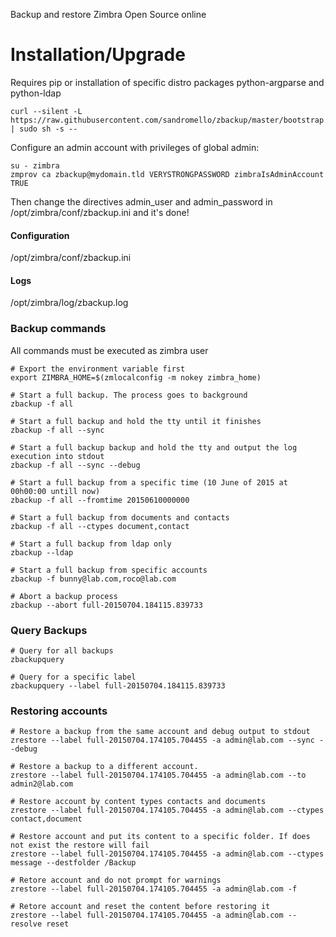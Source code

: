 Backup and restore Zimbra Open Source online

# Installation/Upgrade

Requires pip or installation of specific distro packages python-argparse and python-ldap

```
curl --silent -L https://raw.githubusercontent.com/sandromello/zbackup/master/bootstrap.sh | sudo sh -s --
```

Configure an admin account with privileges of global admin:

```
su - zimbra
zmprov ca zbackup@mydomain.tld VERYSTRONGPASSWORD zimbraIsAdminAccount TRUE
```

Then change the directives admin_user and admin_password in /opt/zimbra/conf/zbackup.ini and it's done!

#### Configuration

/opt/zimbra/conf/zbackup.ini

#### Logs

/opt/zimbra/log/zbackup.log

### Backup commands

All commands must be executed as zimbra user

```
# Export the environment variable first
export ZIMBRA_HOME=$(zmlocalconfig -m nokey zimbra_home)

# Start a full backup. The process goes to background
zbackup -f all

# Start a full backup and hold the tty until it finishes
zbackup -f all --sync

# Start a full backup backup and hold the tty and output the log execution into stdout
zbackup -f all --sync --debug

# Start a full backup from a specific time (10 June of 2015 at 00h00:00 untill now)
zbackup -f all --fromtime 20150610000000

# Start a full backup from documents and contacts
zbackup -f all --ctypes document,contact

# Start a full backup from ldap only
zbackup --ldap

# Start a full backup from specific accounts
zbackup -f bunny@lab.com,roco@lab.com

# Abort a backup process
zbackup --abort full-20150704.184115.839733
```
### Query Backups

```
# Query for all backups
zbackupquery

# Query for a specific label
zbackupquery --label full-20150704.184115.839733
```

### Restoring accounts

```
# Restore a backup from the same account and debug output to stdout
zrestore --label full-20150704.174105.704455 -a admin@lab.com --sync --debug

# Restore a backup to a different account.
zrestore --label full-20150704.174105.704455 -a admin@lab.com --to admin2@lab.com

# Restore account by content types contacts and documents
zrestore --label full-20150704.174105.704455 -a admin@lab.com --ctypes contact,document

# Restore account and put its content to a specific folder. If does not exist the restore will fail
zrestore --label full-20150704.174105.704455 -a admin@lab.com --ctypes message --destfolder /Backup

# Retore account and do not prompt for warnings
zrestore --label full-20150704.174105.704455 -a admin@lab.com -f

# Retore account and reset the content before restoring it
zrestore --label full-20150704.174105.704455 -a admin@lab.com --resolve reset
```
